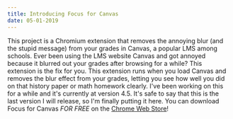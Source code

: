 ```yaml
---
title: Introducing Focus for Canvas
date: 05-01-2019
---
```

This project is a Chromium extension that removes the annoying blur (and the stupid message) from your grades in Canvas, a popular LMS among schools.
Ever been using the LMS website Canvas and got annoyed because it blurred out your grades after browsing for a while? This extension is the fix for you. This extension runs when you load Canvas and removes the blur effect from your grades, letting you see how well you did on that history paper or math homework clearly.
I've been working on this for a while and it's currently at version 4.5. It's safe to say that this is the last version I will release, so I'm finally putting it here.
You can download Focus for Canvas _FOR FREE_ on the [Chrome Web Store](https://chrome.google.com/webstore/detail/focus-for-canvas-remove-t/ihdpcfonbpkbbkmfbefahelibpmlmfie)!